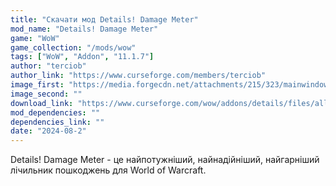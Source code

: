 ```yaml
---
title: "Скачати мод Details! Damage Meter"
mod_name: "Details! Damage Meter"
game: "WoW"
game_collection: "/mods/wow"
tags: ["WoW", "Addon", "11.1.7"]
author: "terciob"
author_link: "https://www.curseforge.com/members/terciob"
image_first: "https://media.forgecdn.net/attachments/215/323/mainwindow.png"
image_second: ""
download_link: "https://www.curseforge.com/wow/addons/details/files/all?page=1&amp;pageSize=20"
mod_dependencies: ""
dependencies_link: ""
date: "2024-08-2"
---
```


Details! Damage Meter - це найпотужніший, найнадійніший, найгарніший лічильник пошкоджень для World of Warcraft.